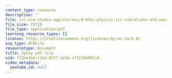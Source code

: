 ```yaml
---
content_type: resource
description: ''
file: /ol-ocw-studio-app/courses/8-03sc-physics-iii-vibrations-and-waves-fall-2016/ff2ee1bbc2ed017f3e5bcff21669811d_VkbtIDSHfSc.pdf
file_size: 75719
file_type: application/pdf
learning_resource_types: []
license: https://creativecommons.org/licenses/by-nc-sa/4.0/
ocw_type: OCWFile
resourcetype: Document
title: 3play pdf file
uid: ff2ee1bb-c2ed-017f-3e5b-cff21669811d
video_metadata:
  youtube_id: null
---
```

